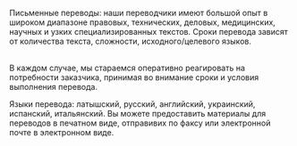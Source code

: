 Письменные переводы: наши переводчики имеют большой опыт в широком диапазоне правовых, технических, деловых, медицинских, научных и узких специализированных текстов. Сроки перевода зависят от количества текста, сложности, исходного/целевого языков.

<br/>
В каждом случае, мы стараемся оперативно реагировать на потребности заказчика, принимая во внимание сроки и условия выполнения перевода. 

Языки перевода: латышский, русский, английский, украинский, испанский, итальянский. Вы можете предоставить материалы для переводов в печатном виде, отправивих по факсу или электронной почте в электронном виде.